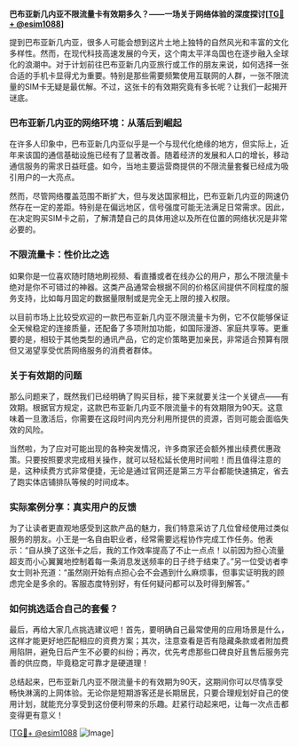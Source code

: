**巴布亚新几内亚不限流量卡有效期多久？——一场关于网络体验的深度探讨[[TG💪+ @esim1088](https://t.me/s/esim1088)]**

提到巴布亚新几内亚，很多人可能会想到这片土地上独特的自然风光和丰富的文化多样性。然而，在现代科技高速发展的今天，这个南太平洋岛国也在逐步融入全球化的浪潮中。对于计划前往巴布亚新几内亚旅行或工作的朋友来说，如何选择一张合适的手机卡显得尤为重要。特别是那些需要频繁使用互联网的人群，一张不限流量的SIM卡无疑是最优解。不过，这张卡的有效期究竟有多长呢？让我们一起揭开谜底。

### 巴布亚新几内亚的网络环境：从落后到崛起

在许多人印象中，巴布亚新几内亚似乎是一个与现代化绝缘的地方，但实际上，近年来该国的通信基础设施已经有了显著改善。随着经济的发展和人口的增长，移动通信服务的需求日益旺盛。如今，当地主要运营商提供的不限流量套餐已经成为吸引用户的一大亮点。

然而，尽管网络覆盖范围不断扩大，但与发达国家相比，巴布亚新几内亚的网速仍然存在一定的差距。特别是在偏远地区，信号强度可能无法满足日常需求。因此，在决定购买SIM卡之前，了解清楚自己的具体用途以及所在位置的网络状况是非常必要的。

### 不限流量卡：性价比之选

如果你是一位喜欢随时随地刷视频、看直播或者在线办公的用户，那么不限流量卡绝对是你不可错过的神器。这类产品通常会根据不同的价格区间提供不同程度的服务支持，比如每月固定的数据量限制或是完全无上限的接入权限。

以目前市场上比较受欢迎的一款巴布亚新几内亚不限流量卡为例，它不仅能够保证全天候稳定的连接质量，还配备了多项附加功能，如国际漫游、家庭共享等。更重要的是，相较于其他类型的通讯产品，它的定价策略更加亲民，非常适合预算有限但又渴望享受优质网络服务的消费者群体。

### 关于有效期的问题

那么问题来了，既然我们已经明确了购买目标，接下来就要关注一个关键点——有效期。根据官方规定，这款巴布亚新几内亚不限流量卡的有效期限为90天。这意味着一旦激活后，你需要在这段时间内充分利用所提供的资源，否则可能会面临失效的风险。

当然啦，为了应对可能出现的各种突发情况，许多商家还会额外推出续费优惠政策。只要按照要求完成相关操作，就可以轻松延长使用时间啦！而且值得注意的是，这种续费方式非常便捷，无论是通过官网还是第三方平台都能快速搞定，省去了跑实体店铺排队等候的时间成本。

### 实际案例分享：真实用户的反馈

为了让读者更直观地感受到这款产品的魅力，我们特意采访了几位曾经使用过类似服务的朋友。小王是一名自由职业者，经常需要远程协作完成工作任务。他表示：“自从换了这张卡之后，我的工作效率提高了不止一点点！以前因为担心流量超支而小心翼翼地控制着每一条消息发送频率的日子终于结束了。”另一位受访者李女士则补充道：“虽然刚开始有点担心会不会遇到什么麻烦事，但事实证明我的顾虑完全是多余的。客服态度特别好，有任何疑问都可以及时得到解答。”

### 如何挑选适合自己的套餐？

最后，再给大家几点挑选建议吧！首先，要明确自己最常使用的应用场景是什么，这样才能更好地匹配相应的资费方案；其次，注意查看是否有隐藏条款或者附加费用陷阱，避免日后产生不必要的纠纷；再次，优先考虑那些口碑良好且售后服务完善的供应商，毕竟稳定可靠才是硬道理！

总结起来，巴布亚新几内亚不限流量卡的有效期为90天，这期间你可以尽情享受畅快淋漓的上网体验。无论你是短期游客还是长期居民，只要合理规划好自己的使用计划，就能充分享受到这份便利带来的乐趣。赶紧行动起来吧，让每一次点击都变得更有意义！

[[TG💪+ @esim1088](https://t.me/s/esim1088) ![Image](https://i.postimg.cc/4NQfJmqS/Snipaste-2025-05-13-00-14-12.png)]